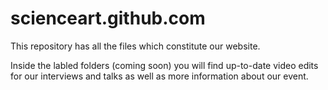 scienceart.github.com
=====================

This repository has all the files which constitute our website.

Inside the labled folders (coming soon) you will find up-to-date video edits for our interviews and talks as well as more information about our event.
